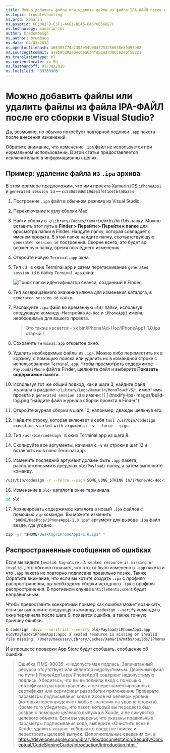 ```yaml
---
title: Можно добавить файлы или удалить файлы из файла IPA-ФАЙЛ после его сборки в Visual Studio?
ms.topic: troubleshooting
ms.prod: xamarin
ms.assetid: 6C3082FB-C3F1-4661-BE45-64570E56DE7C
ms.technology: xamarin-ios
author: bradumbaugh
ms.author: brumbaug
ms.date: 04/03/2018
ms.openlocfilehash: 366308774a7302e54b0d47753256638e89d97b82
ms.sourcegitcommit: aa9b9b203ab4cd6a6b4fd51e27d865e2abf582c1
ms.translationtype: MT
ms.contentlocale: ru-RU
ms.lasthandoff: 07/30/2018
ms.locfileid: "39350986"
---
```

# <a name="can-i-add-files-to-or-remove-files-from-an-ipa-file-after-building-it-in-visual-studio"></a>Можно добавить файлы или удалить файлы из файла IPA-ФАЙЛ после его сборки в Visual Studio?

Да, возможно, но обычно потребует повторной подписи `.app` пакета после внесения изменений.

Обратите внимание, что изменение `.ipa` файл не используется при нормальном использовании. В этой статье предоставляется исключительно в информационных целях.

## <a name="example-removing-a-file-from-a-ipa-archive"></a>Пример: удаление файла из `.ipa` архива

В этом примере предположим, что имя проекта Xamarin.iOS `iPhoneApp1` и `generated session id` — `cc530d20d6b19da63f6f1c6f67a0a254`

1.  Построение `.ipa` файл в обычном режиме из Visual Studio.

2.  Переключение к узлу сборки Mac.

3.  Найти сборку в `~/Library/Caches/Xamarin/mtbs/builds` папку. Можно вставить этот путь в **Finder > Перейти > Перейти к папке** для просмотра папки в Finder. Найдите папку, которая совпадает с именем проекта. В этой папке найдите папку, соответствующую `generated session id` построения. Скорее всего, это будет во вложенную папку, время последнего изменения.

4.  Откройте новую `Terminal.app` окна.

5.  Тип `cd ` в окне Terminal.app и затем перетаскивание `generated session id` в папку `Terminal.app` окна:

    ![](modify-ipa-images/session-id-folder.png "Поиск папки идентификатор сеанса, созданный в Finder")

6.  Тип возвращаемого значения ключа для изменения каталога, в `generated session id` папку.

7.  Распакуйте `.ipa` файл во временную `old/` папки, используя следующую команду. Настройка `Ad-Hoc` и `iPhoneApp1` имена, необходимые для вашего проекта.

    > Это также касается - xk bin/iPhone/Ad-Hoc/iPhoneApp1-1.0.ipa старый /

8.  Сохранить `Terminal.app` открытое окно.

9.  Удалить необходимые файлы из `.ipa`. Можно либо переместить их в корзину, с помощью поиска или удалить их в командной строке с использованием `Terminal.app`. Чтобы просмотреть содержимое `Payload/iPhone` файл в Finder, щелкните файл и выберите **Показать содержимое пакета**.

10.  Используя тот же общий подход, как в шаге 3, найдите файл журнала в разделе `~/Library/Logs/Xamarin/MonoTouchVS/` , имеет имя проекта и `generated session id` в имени: ![ ] (modify-ipa-images/build-log.png "найдите файл журнала сборки проекта в Finder")

11.  Откройте журнал сборки в шаге 10, например, дважды щелкнув его.

12.  Найдите строку, которая включает в себя `tool /usr/bin/codesign execution started with arguments: -v --force --sign`.

13.  Тип `/usr/bin/codesign ` в окно Terminal.app из шага 8.

14.  Скопируйте все аргументы, начиная с `-v` из строки в шаг 12 и вставлять их в окно Terminal.app.

15.  Изменить последний аргумент должен быть `.app` пакета, расположенными в пределах `old/Payload/` папку, а затем выполните команду.

```bash
/usr/bin/codesign -v --force --sign SOME_LONG_STRING in/iPhone/Ad-Hoc/iPhoneApp1.app/ResourceRules.plist --entitlements obj/iPhone/Ad-Hoc/Entitlements.xcent old/Payload/iPhoneApp1.app
```

16.  Изменение в `old/` каталог в окне терминала:

```bash
cd old
```

17.  Архивировать содержимое каталога в новый `.ipa` файлов с помощью `zip` команды. Вы можете изменить `"$HOME/Desktop/iPhoneApp1-1.0.ipa"` аргумент для вывода `.ipa` файл везде, где угодно:

```bash
zip -yr "$HOME/Desktop/iPhoneApp1-1.0.ipa" *
```

## <a name="common-error-messages"></a>Распространенные сообщения об ошибках

Если вы видите `Invalid Signature. A sealed resource is missing or invalid.`, это обычно означает, что что-то было изменено в `.app` пакета и что `.app` пакета не повторно подписана правильно позже. Также Обратите внимание, что если вы хотите создать `.ipa` с профиля распространения, вы _необходимо_ сборки исходного `.ipa` с профиля распространения. В противном случае `Entitlements.xcent` будет неправильным.

Чтобы предоставить конкретный пример как ошибка может возникать, если вы выполните следующую команду, `codesign --verify` команды в окне терминала после шага 9, появится ошибка, а также точную причину ошибки:

```bash
$ codesign -dvvv --no-strict --verify old/Payload/iPhoneApp1.app
old/Payload/iPhoneApp1.app: a sealed resource is missing or invalid
file missing: /Users/macuser/Library/Caches/Xamarin/mtbs/builds/iPhoneApp1/cc530d20d6b19da63f6f1c6f67a0a254/old/Payload/iPhoneApp1.app/MyFile.png
```

И в процессе проверки App Store будут сообщать, сообщение об ошибке:

> Ошибка ITMS-90035: «Недопустимая подпись. Запечатанный ресурса отсутствует или является недопустимым. Двоичный файл по пути [iPhoneApp1.app/iPhoneApp1] содержит недопустимую подпись. Убедитесь, что вы выполнили вход с помощью сертификата распространения, а не нерегламентированных сертификат или сертификат разработки приложения. Проверьте параметры подписывания кода в Xcode на целевом уровне (который переопределяют любые значения на уровне проекта). Кроме того убедитесь, что пакет, который вы передаете был создан с помощью целевого выпуска в Xcode, а не симулятор целевого объекта. Если вы уверены, что указаны правильные параметры подписывания кода, выберите «Очистить все» в Xcode, удалить каталог «сборка» в средстве поиска и перестроить целевой выпуск. Дополнительные сведения см. в [ https://developer.apple.com/library/ios/documentation/Security/Conceptual/CodeSigningGuide/Introduction/Introduction.html ](https://developer.apple.com/library/ios/documentation/Security/Conceptual/CodeSigningGuide/Introduction/Introduction.html)"

